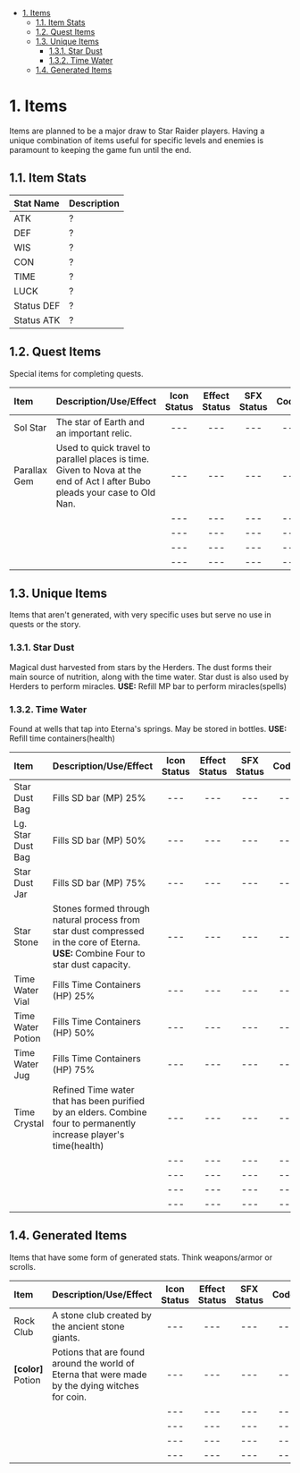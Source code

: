 <!-- TOC -->

- [1. Items](#1-items)
  - [1.1. Item Stats](#11-item-stats)
  - [1.2. Quest Items](#12-quest-items)
  - [1.3. Unique Items](#13-unique-items)
    - [1.3.1. Star Dust](#131-star-dust)
    - [1.3.2. Time Water](#132-time-water)
  - [1.4. Generated Items](#14-generated-items)

<!-- /TOC -->

# 1. Items

Items are planned to be a major draw to Star Raider players. Having a unique combination of items useful for specific levels and enemies is paramount to keeping the game fun until the end.


## 1.1. Item Stats

| Stat Name | Description | 
| :--- | :---| 
| ATK | ? |
| DEF | ? | 
| WIS | ? | 
| CON | ? | 
| TIME | ? | 
| LUCK | ? |
| Status DEF | ? | 
| Status ATK | ? | 

## 1.2. Quest Items

Special items for completing quests.


| Item               | Description/Use/Effect                               | Icon Status | Effect Status | SFX Status | Coded |
| :----------------- | :--------------------------------------------------- | :---------: | :-----------: | :------:   | :----: |
| Sol Star | The star of Earth and an important relic. | --- | --- | --- | --- |
| Parallax Gem | Used to quick travel to parallel places is time. Given to Nova at the end of Act I after Bubo pleads your case to Old Nan. | --- | --- | --- | --- |
|  |  | --- | --- | --- | --- |
|  |  | --- | --- | --- | --- |
|  |  | --- | --- | --- | --- |
|  |  | --- | --- | --- | --- |

 
## 1.3. Unique Items

Items that aren't generated, with very specific uses but serve no use in quests or the story. 

### 1.3.1. Star Dust 
Magical dust harvested from stars by the Herders. The dust forms their main source of nutrition, along with the time water. Star dust is also used by Herders to perform miracles. **USE:** Refill MP bar to perform miracles(spells)

### 1.3.2. Time Water
Found at wells that tap into Eterna's springs. May be stored in bottles. **USE:** Refill time containers(health)

| Item               | Description/Use/Effect                               | Icon Status | Effect Status | SFX Status | Coded |
| :----------------- | :--------------------------------------------------- | :---------: | :-----------: | :------:   | :----: |
| Star Dust Bag  | Fills SD bar (MP) 25% | --- | --- | --- | --- |
| Lg. Star Dust Bag  | Fills SD bar (MP) 50% | --- | --- | --- | --- |
| Star Dust Jar | Fills SD bar (MP) 75% | --- | --- | --- | --- |
| Star Stone | Stones formed through natural process from star dust compressed in the core of Eterna. **USE:** Combine Four to star dust capacity. | --- | --- | --- | --- |
| Time Water Vial | Fills Time Containers (HP) 25% | --- | --- | --- | --- |
| Time Water Potion | Fills Time Containers (HP) 50% | --- | --- | --- | --- |
| Time Water Jug | Fills Time Containers (HP) 75% | --- | --- | --- | --- |
| Time Crystal | Refined Time water that has been purified by an elders. Combine four to permanently increase player's time(health) | --- | --- | --- | --- |
|  |  | --- | --- | --- | --- |
|  |  | --- | --- | --- | --- |
|  |  | --- | --- | --- | --- |
|  |  | --- | --- | --- | --- |



## 1.4. Generated Items

Items that have some form of generated stats. Think weapons/armor or scrolls.

| Item               | Description/Use/Effect                            | Icon Status | Effect Status | SFX Status | Coded |
| :----------------- | :----------------------------------------------- | :---------: | :-----------: | :--------: | :----: |
| Rock Club          | A stone club created by the ancient stone giants.    |    ---     |      ---      |    ---     | --- |
| **[color]** Potion | Potions that are found around the world of Eterna that were made by the dying witches for coin. |     ---     | --- |   ---      |    ---     |
|  |  | --- | --- | --- | --- |
|  |  | --- | --- | --- | --- |
|  |  | --- | --- | --- | --- |
|  |  | --- | --- | --- | --- |
